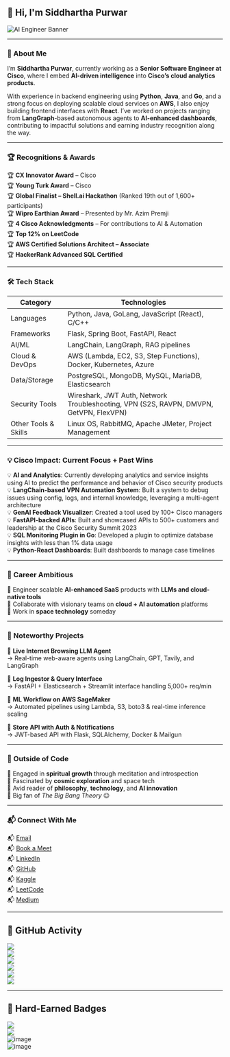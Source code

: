 ## 👋 Hi, I'm Siddhartha Purwar  
![AI Engineer Banner](https://github.com/user-attachments/assets/5fe70d18-efa2-4a8c-ada3-7a3cb2346598)

---

### 🧠 About Me

I’m **Siddhartha Purwar**, currently working as a **Senior Software Engineer at Cisco**, where I embed **AI-driven intelligence** into **Cisco’s cloud analytics products**.

With experience in backend engineering using **Python**, **Java**, and **Go**, and a strong focus on deploying scalable cloud services on **AWS**, I also enjoy building frontend interfaces with **React**. I’ve worked on projects ranging from **LangGraph**-based autonomous agents to **AI-enhanced dashboards**, contributing to impactful solutions and earning industry recognition along the way.

---

### 🏆 Recognitions & Awards

🏆  **CX Innovator Award** – Cisco  
🏆  **Young Turk Award** – Cisco  
🏆  **Global Finalist – Shell.ai Hackathon** (Ranked 19th out of 1,600+ participants)  
🏆  **Wipro Earthian Award** – Presented by Mr. Azim Premji  
🏆  **4 Cisco Acknowledgments** – For contributions to AI & Automation  
🏆  **Top 12% on LeetCode**  
🏆  **AWS Certified Solutions Architect – Associate**  
🏆  **HackerRank Advanced SQL Certified**

---

### 🛠️ Tech Stack
| Category              | Technologies                                                                 |
|-----------------------|------------------------------------------------------------------------------|
| Languages           | Python, Java, GoLang, JavaScript (React), C/C++                             |
| Frameworks          | Flask, Spring Boot, FastAPI, React                                          |
| AI/ML               | LangChain, LangGraph, RAG pipelines                                         |
| Cloud & DevOps      | AWS (Lambda, EC2, S3, Step Functions), Docker, Kubernetes, Azure            |
| Data/Storage        | PostgreSQL, MongoDB, MySQL, MariaDB, Elasticsearch                          |
| Security Tools      | Wireshark, JWT Auth, Network Troubleshooting, VPN (S2S, RAVPN, DMVPN, GetVPN, FlexVPN) |
| Other Tools & Skills| Linux OS, RabbitMQ, Apache JMeter, Project Management                       |

---

### 💡 Cisco Impact: Current Focus + Past Wins

💡 **AI and Analytics**: Currently developing analytics and service insights using AI to predict the performance and behavior of Cisco security products  
💡 **LangChain-based VPN Automation System**: Built a system to debug issues using config, logs, and internal knowledge, leveraging a multi-agent architecture  
💡 **GenAI Feedback Visualizer**: Created a tool used by 100+ Cisco managers  
💡 **FastAPI-backed APIs**: Built and showcased APIs to 500+ customers and leadership at the Cisco Security Summit 2023  
💡 **SQL Monitoring Plugin in Go**: Developed a plugin to optimize database insights with less than 1% data usage  
💡 **Python-React Dashboards**: Built dashboards to manage case timelines

---

### 🚀 Career Ambitious

🚀  Engineer scalable **AI-enhanced SaaS** products with **LLMs and cloud-native tools**  
🚀  Collaborate with visionary teams on **cloud + AI automation** platforms  
🚀 Work in **space technology** someday

---

### 🧠 Noteworthy Projects

🧠 **Live Internet Browsing LLM Agent**  
→ Real-time web-aware agents using LangChain, GPT, Tavily, and LangGraph

🧠 **Log Ingestor & Query Interface**  
→ FastAPI + Elasticsearch + Streamlit interface handling 5,000+ req/min

🧠 **ML Workflow on AWS SageMaker**  
→ Automated pipelines using Lambda, S3, boto3 & real-time inference scaling

🧠 **Store API with Auth & Notifications**  
→ JWT-based API with Flask, SQLAlchemy, Docker & Mailgun

---

### 🧘 Outside of Code

🧘 Engaged in **spiritual growth** through meditation and introspection  
🧘 Fascinated by **cosmic exploration** and space tech  
🧘 Avid reader of **philosophy**, **technology**, and **AI innovation**  
🧘 Big fan of _The Big Bang Theory_ 😉

---

### 📬 Connect With Me

📬 [Email](mailto:siddpurwar@gmail.com)  
📬 [Book a Meet](https://calendly.com/siddp6)  
📬 [LinkedIn](https://www.linkedin.com/in/siddp6/)  
📬 [GitHub](https://github.com/sidd6p)  
📬 [Kaggle](https://www.kaggle.com/siddp6/)  
📬 [LeetCode](https://leetcode.com/siddp6/)  
📬 [Medium](https://siddp6.medium.com/)  

---

## 🐙 GitHub Activity

![](https://github-profile-summary-cards.vercel.app/api/cards/profile-details?username=sidd6p&theme=tokyonight)  
![](http://github-profile-summary-cards.vercel.app/api/cards/most-commit-language?username=sidd6p&theme=tokyonight)  
![](http://github-profile-summary-cards.vercel.app/api/cards/stats?username=sidd6p&theme=tokyonight)  
![](https://activity-graph.herokuapp.com/graph?username=sidd6p&theme=black)  
![](http://github-profile-summary-cards.vercel.app/api/cards/productive-time?username=sidd6p&theme=tokyonight&utcOffset=8)  
![](https://github-profile-trophy.vercel.app/?username=sidd6p&theme=tokyonight)  

---

## 🏅 Hard-Earned Badges

![](https://leetcard.jacoblin.cool/siddp6?ext=contest)  
![](https://leetcode-badge-showcase.vercel.app/api?username=siddp6&theme=black)  
![image](https://user-images.githubusercontent.com/91800813/236804697-b2f7a463-f1fe-4429-b5fb-4864d9614ccc.png)  
![image](https://github.com/user-attachments/assets/cd96cc00-248c-4f8b-9469-576c0d8898a0)
